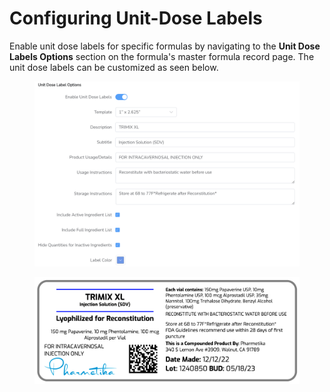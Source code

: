 # Configuring Unit-Dose Labels

Enable unit dose labels for specific formulas by navigating to the **Unit Dose Labels Options** section on the formula's master formula record page. The unit dose labels can be customized as seen below. &#x20;

<figure><img src="../.gitbook/assets/image (112).png" alt=""><figcaption></figcaption></figure>

<figure><img src="../.gitbook/assets/image (113).png" alt="" width="563"><figcaption></figcaption></figure>
